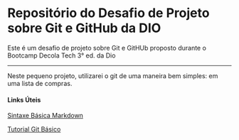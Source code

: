 # Repositório do Desafio de Projeto sobre Git e GitHub da DIO
Este é um desafio de projeto sobre Git e GitHUb proposto durante o Bootcamp Decola Tech 3° ed. da Dio
<hr>
Neste pequeno projeto, utilizarei o git de uma maneira bem simples: em uma lista de compras.






#### Links Úteis
[Sintaxe Básica Markdown](https://www.markdownguide.org/basic-syntax/)

[Tutorial Git Básico](https://www.hostinger.com.br/tutoriais/tutorial-do-git-basics-introducao?ppc_campaign=google_performance_max&gclid=CjwKCAjw7IeUBhBbEiwADhiEMTMKreE-wMXqGS4le2snLbL9NDdtTGEQwOzjXaRw3O9kAFqkEzq_HBoCjZ0QAvD_BwE)
